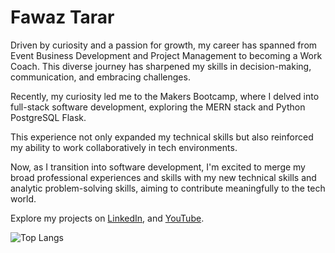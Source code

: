 # Fawaz Tarar

Driven by curiosity and a passion for growth, my career has spanned from Event Business Development and Project Management to becoming a Work Coach. This diverse journey has sharpened my skills in decision-making, communication, and embracing challenges.

Recently, my curiosity led me to the Makers Bootcamp, where I delved into full-stack software development, exploring the MERN stack and Python PostgreSQL Flask.

This experience not only expanded my technical skills but also reinforced my ability to work collaboratively in tech environments.

Now, as I transition into software development, I'm excited to merge my broad professional experiences and skills with my new technical skills and analytic problem-solving skills, aiming to contribute meaningfully to the tech world.

Explore my projects on [LinkedIn](https://www.linkedin.com/in/Fawaztarar), and [YouTube](https://www.youtube.com/@Fawaztarar).

![Top Langs](https://github-readme-stats.vercel.app/api/top-langs/?username=Fawaztarar&layout=compact)
